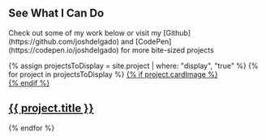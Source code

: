 <section class="section section--projects">
	<div class="section__inner">
		<h1 class="section__title section__title--has-subtitle">See What I Can&nbsp;Do</h1>
		<p class="section__subtitle" markdown="1">Check out some of my work below or visit my [Github](https://github.com/joshdelgado) and [CodePen](https://codepen.io/joshdelgado) for more bite-sized projects</p>
		<div class="section__projects">
			{% assign projectsToDisplay = site.project | where: "display", "true" %}
			{% for project in projectsToDisplay %}
			<a class="project-card project-card--{{project.alias}}" href="{{ project.url | prepend: site.baseurl }}"> 
				{% if project.cardImage %}
					<div class="project-card__image" style="background-image: url({{ project.cardImage }})"></div>
				{% endif %}
				<div class="project-card__text">
					<h2 class="project-card__title">{{ project.title }}</h2>
					<span class="project-card__link fa fa-caret-right"></span>
				</div>
			</a>
			{% endfor %}
		</div>
	</div>
</section>